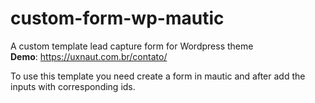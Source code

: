# custom-form-wp-mautic
A custom template lead capture form for Wordpress theme<br>
<b>Demo</b>: https://uxnaut.com.br/contato/

To use this template you need create a form in mautic and after add the inputs with corresponding ids.
